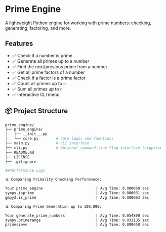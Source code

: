 #  Prime Engine

A lightweight Python engine for working with prime numbers: checking, generating, factoring, and more.

##  Features

- ✅ Check if a number is prime
- ✅ Generate all primes up to a number
- ✅ Find the next/previous prime from a number
- ✅ Get all prime factors of a number
- ✅ Check if a factor is a prime factor
- ✅ Count all primes up to `n`
- ✅ Sum all primes up to `n`
- ✅ Interactive CLI menu

## 📦 Project Structure

```bash
prime_engine/
├── prime_engine/
│   ├── __init__.py
│   └── core.py        # Core logic and functions
├── main.py            # CLI interface
├── cli.py             # Optional command-line flag interface (argparse)
├── README.md
├── LICENSE
├── .gitignore

##Performance Logs

📊 Comparing Primality Checking Performance:

Your prime_engine                        | Avg Time: 0.000060 sec
sympy.isprime                            | Avg Time: 0.000031 sec
gmpy2.is_prime                           | Avg Time: 0.000003 sec

📊 Comparing Prime Generation up to 100,000:

Your generate_prime_numbers              | Avg Time: 0.054800 sec
sympy.primerange                         | Avg Time: 0.032135 sec
primesieve                               | Avg Time: 0.000658 sec


